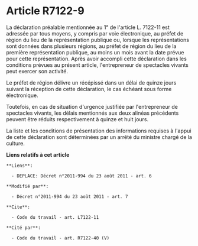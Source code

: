 # Article R7122-9

La déclaration préalable mentionnée au 1° de l'article L. 7122-11 est adressée par tous moyens, y compris par voie
électronique, au préfet de région du lieu de la représentation publique ou, lorsque les représentations sont données dans
plusieurs régions, au préfet de région du lieu de la première représentation publique, au moins un mois avant la date prévue
pour cette représentation. Après avoir accompli cette déclaration dans les conditions prévues au présent article,
l'entrepreneur de spectacles vivants peut exercer son activité. 

Le préfet de région délivre un récépissé dans un délai de quinze jours suivant la réception de cette déclaration, le cas
échéant sous forme électronique. 

Toutefois, en cas de situation d'urgence justifiée par l'entrepreneur de spectacles vivants, les délais mentionnés aux deux
alinéas précédents peuvent être réduits respectivement à quinze et huit jours. 

La liste et les conditions de présentation des informations requises à l'appui de cette déclaration sont déterminées par un
arrêté du ministre chargé de la culture.

**Liens relatifs à cet article**

	**Liens**:

	  - DEPLACE: Décret n°2011-994 du 23 août 2011 - art. 6

	**Modifié par**:

	  - Décret n°2011-994 du 23 août 2011 - art. 7

	**Cite**:

	  - Code du travail - art. L7122-11

	**Cité par**:

	  - Code du travail - art. R7122-40 (V)
